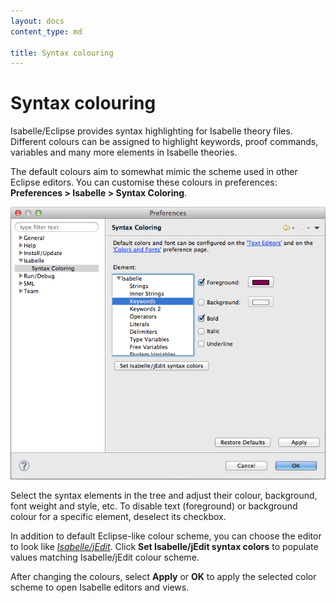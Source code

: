 ```yaml
---
layout: docs
content_type: md

title: Syntax colouring
---
```


# Syntax colouring

Isabelle/Eclipse provides syntax highlighting for Isabelle theory files. Different colours can be assigned to highlight keywords, proof commands, variables and many more elements in Isabelle theories.

The default colours aim to somewhat mimic the scheme used in other Eclipse editors. You can customise these colours in preferences: **Preferences > Isabelle > Syntax Coloring**.

![Isabelle syntax colouring preferences](../images/syntax-coloring-preferences.png)

Select the syntax elements in the tree and adjust their colour, background, font weight and style, etc. To disable text (foreground) or background colour for a specific element, deselect its checkbox.

In addition to default Eclipse-like colour scheme, you can choose the editor to look like [_Isabelle/jEdit_][isabelle]. Click **Set Isabelle/jEdit syntax colors** to populate values matching Isabelle/jEdit colour scheme.

After changing the colours, select **Apply** or **OK** to apply the selected color scheme to open Isabelle editors and views.

[isabelle]: http://isabelle.in.tum.de
